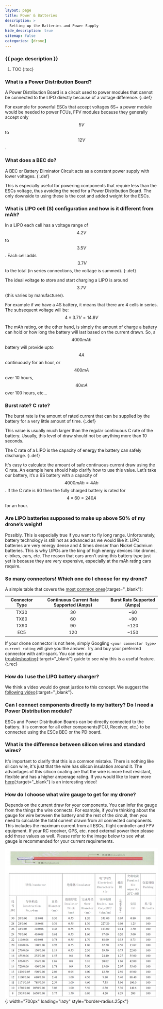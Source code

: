 ```yaml
---
layout: page
title: Power & Batteries
description: >
  Setting up the Batteries and Power Supply
hide_description: true
sitemap: false
categories: [drone]
---
```



<h3 class="faded">{{ page.description }}</h3>

1. TOC
{:toc}


### What is a Power Distribution Board?
A Power Distribution Board is a circuit used to power modules that cannot be connected to the LIPO directly because of a voltage difference. 
{:.def}

For example for powerful ESCs that accept voltages 6S+ a power module would be needed to power FCUs, FPV modules because they generally accept only $$5 V$$ to $$12 V$$.

### What does a BEC do?

A BEC or Battery Eliminator Circuit acts as a constant power supply with lower voltages. 
{:.def}

This is especially useful for powering components that require less than the ESCs voltage, thus avoiding the need for a Power Distribution Board. The only downside to using these is the cost and added weight for the ESCs.

### What is LIPO cell (S) configuration and how is it different from mAh?

In a LIPO each cell has a voltage range of $$4.2 V$$ to $$3.5 V$$. Each cell adds $$~3.7 V$$ to the total (in series connections, the voltage is summed).
{:.def}

The ideal voltage to store and start charging a LIPO is around $$3.7 V$$ (this varies by manufacturer).

For example if we have a 4S battery, it means that there are 4 cells in series. The subsequent voltage will be: $$4 \times 3.7 V = 14.8 V$$  

The mAh rating, on the other hand, is simply the amount of charge a battery can hold or how long the battery will last based on the current drawn. So, a $$4000 mAh$$ battery will provide upto $$4 A$$ continuously for an hour, or $$400 mA$$ over 10 hours, $$40 mA$$ over 100 hours, etc...
 
### Burst rate? C rate?

The burst rate is the amount of rated current that can be supplied by the battery for a very little amount of time.
{:.def}

This value is usually much larger than the regular continuous C rate of the battery. Usually, this level of draw should not be anything more than 10 seconds.

The C rate of a LIPO is the capacity of energy the battery can safely discharge. 
{:.def}

It's easy to calculate the amount of safe continuous current draw using the C rate. An example here should help clarify how to use this value. Let’s take our battery, it’s a 6S battery with a capacity of $$4000 mAh= 4 Ah$$. If the C rate is 60 then the fully charged battery is rated for $$4 \times 60 = 240 A$$ for an hour.

### Are LIPO batteries supposed to make up above 50% of my drone’s weight!

Possibly. This is especially true if you want to fly long range. Unfortunately, battery technology is still not as advanced as we would like it. LIPO batteries are very energy dense and 4 times denser than Nickel Cadmium batteries. This is why LIPOs are the king of high energy devices like drones, e-bikes, cars, etc. The reason that cars aren't using this battery type just yet is because they are very expensive, especially at the mAh rating cars require. 

### So many connectors! Which one do I choose for my drone?

A simple table that covers the [most common ones][connectors]{:target="_blank"}:

| Connector Type | Continuous Current Rate Supported (Amps) | Burst Rate Supported (Amps) |
|:--------------:|:----------------------------------------:|:---------------------------:|
| TX30 | 30 | ~60 |
| TX60 | 60 | ~90 |
| TX90 | 90 | ~120 |
| EC5 | 120 | ~150 |

If your drone connector is not here, simply Googling `<your connector type> current rating` will give you the answer. 
Try and buy your preferred connector with anti-spark. You can see our [troubleshooting][spark]{:target="_blank"} guide to see why this is a useful feature.
{:.rec}
 
### How do I use the LIPO battery charger?

We think a video would do great justice to this concept. We suggest the [following video][Battery]{:target="_blank"}.
 
### Can I connect components directly to my battery? Do I need a Power Distribution module?

ESCs and Power Distribution Boards can be directly connected to the battery. It is common for all other components(FCU, Receiver, etc.) to be connected using the ESCs BEC or the PD board.

### What is the difference between silicon wires and standard wires?

It's important to clarify that this is a common mistake. There is nothing like silicon wire, it's just that the wire has silicon insulation around it. The advantages of this silicon coating are that the wire is more heat resistant, flexible and has a higher amperage rating. If you would like to learn more [here][Silicon]{:target="_blank"} is an interesting video!

### How do I choose what wire gauge to get for my drone?

Depends on the current draw for your components. You can infer the gauge from the things the wire connects. For example, if you’re thinking about the gauge for wire between the battery and the rest of the circuit, then you need to calculate the total current drawn from all connected components. This includes the maximum current from all ESCs, flight controller and FPV equipment. If your RC receiver, GPS, etc. need external power then please add those values as well. Please refer to the image below to see what gauge is recommended for your current requirements.

![drone_gauge.jpeg](/assets/blog/drone_gauge.jpeg){: width="700px" loading="lazy" style="border-radius:25px"}

[Battery]: https://www.youtube.com/watch?v=RPzJOKoHhhQ&t
[Silicon]: https://www.youtube.com/watch?v=RHbj0TSTiEA
[connectors]: https://blog.ampow.com/rc-battery-connector-types/
[spark]: /drone/troubleshooting.html#when-connecting-my-lipo-to-the-drone-and-charger-i-see-a-spark